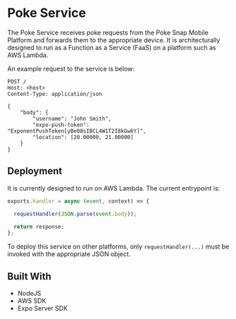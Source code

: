 # Poke Service

The Poke Service receives poke requests from the Poke Snap Mobile Platform and forwards them to the appropriate device. It is architecturally designed to run as a Function as a Service (FaaS) on a platform such as AWS Lambda. 

An example request to the service is below:
```http
POST /
Host: <host>
Content-Type: application/json

{
    "body": {
        "username": "John Smith",
        "expo-push-token": "ExponentPushToken[yBe08sIBCL4W1T2I8kGw6Y]",
        "location": [20.00000, 21.00000]
    }
}
```

## Deployment
It is currently designed to run on AWS Lambda. The current entrypoint is:
```javascript
exports.handler = async (event, context) => {

  requestHandler(JSON.parse(event.body));

  return response;
};
```
To deploy this service on other platforms, only `requestHandler(...)` must be invoked with the appropriate JSON object.  

## Built With
- NodeJS
- AWS SDK
- Expo Server SDK